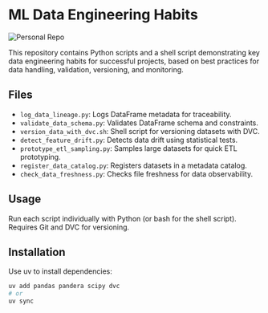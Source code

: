 # ML Data Engineering Habits

![Personal Repo](https://img.shields.io/badge/🔒-personal_repo-blueviolet?style=for-the-badge)

This repository contains Python scripts and a shell script demonstrating key data engineering habits for successful projects, based on best practices for data handling, validation, versioning, and monitoring.

## Files
- `log_data_lineage.py`: Logs DataFrame metadata for traceability.
- `validate_data_schema.py`: Validates DataFrame schema and constraints.
- `version_data_with_dvc.sh`: Shell script for versioning datasets with DVC.
- `detect_feature_drift.py`: Detects data drift using statistical tests.
- `prototype_etl_sampling.py`: Samples large datasets for quick ETL prototyping.
- `register_data_catalog.py`: Registers datasets in a metadata catalog.
- `check_data_freshness.py`: Checks file freshness for data observability.

## Usage
Run each script individually with Python (or bash for the shell script).  
Requires Git and DVC for versioning.

## Installation
Use uv to install dependencies:

```sh
uv add pandas pandera scipy dvc
# or
uv sync
```
